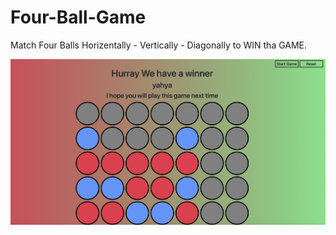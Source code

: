 # Four-Ball-Game
Match Four Balls Horizentally - Vertically - Diagonally to WIN tha GAME.

![alt text](https://github.com/mismailzz/Four-Ball-Game/blob/main/FOURBALLGAME.png)

